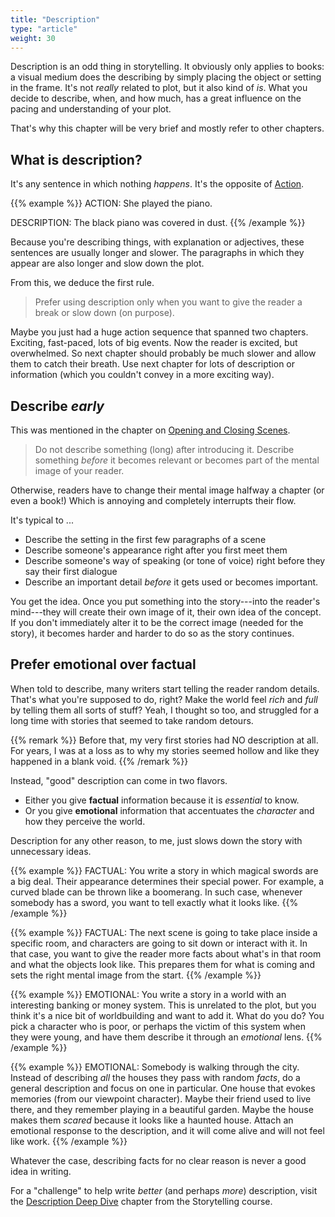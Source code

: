 ```yaml
---
title: "Description"
type: "article"
weight: 30
---
```


Description is an odd thing in storytelling. It obviously only applies to books: a visual medium does the describing by simply placing the object or setting in the frame. It's not _really_ related to plot, but it also kind of _is_. What you decide to describe, when, and how much, has a great influence on the pacing and understanding of your plot.

That's why this chapter will be very brief and mostly refer to other chapters.

## What is description?

It's any sentence in which nothing _happens_. It's the opposite of [Action](../action-i/).

{{% example %}}
ACTION: She played the piano.

DESCRIPTION: The black piano was covered in dust.
{{% /example %}}

Because you're describing things, with explanation or adjectives, these sentences are usually longer and slower. The paragraphs in which they appear are also longer and slow down the plot.

From this, we deduce the first rule.

> Prefer using description only when you want to give the reader a break or slow down (on purpose).

Maybe you just had a huge action sequence that spanned two chapters. Exciting, fast-paced, lots of big events. Now the reader is excited, but overwhelmed. So next chapter should probably be much slower and allow them to catch their breath. Use next chapter for lots of description or information (which you couldn't convey in a more exciting way).

## Describe _early_

This was mentioned in the chapter on [Opening and Closing Scenes](../opening-and-closing-scenes/).

> Do not describe something (long) after introducing it. Describe something _before_ it becomes relevant or becomes part of the mental image of your reader.

Otherwise, readers have to change their mental image halfway a chapter (or even a book!) Which is annoying and completely interrupts their flow.

It's typical to ...

* Describe the setting in the first few paragraphs of a scene
* Describe someone's appearance right after you first meet them
* Describe someone's way of speaking (or tone of voice) right before they say their first dialogue
* Describe an important detail _before_ it gets used or becomes important.

You get the idea. Once you put something into the story---into the reader's mind---they will create their own image of it, their own idea of the concept. If you don't immediately alter it to be the correct image (needed for the story), it becomes harder and harder to do so as the story continues.

## Prefer emotional over factual

When told to describe, many writers start telling the reader random details. That's what you're supposed to do, right? Make the world feel _rich_ and _full_ by telling them all sorts of stuff? Yeah, I thought so too, and struggled for a long time with stories that seemed to take random detours. 

{{% remark %}}
Before that, my very first stories had NO description at all. For years, I was at a loss as to why my stories seemed hollow and like they happened in a blank void.
{{% /remark %}}

Instead, "good" description can come in two flavors.

* Either you give **factual** information because it is _essential_ to know.
* Or you give **emotional** information that accentuates the _character_ and how they perceive the world.

Description for any other reason, to me, just slows down the story with unnecessary ideas.

{{% example %}}
FACTUAL: You write a story in which magical swords are a big deal. Their appearance determines their special power. For example, a curved blade can be thrown like a boomerang. In such case, whenever somebody has a sword, you want to tell exactly what it looks like.
{{% /example %}}

{{% example %}}
FACTUAL: The next scene is going to take place inside a specific room, and characters are going to sit down or interact with it. In that case, you want to give the reader more facts about what's in that room and what the objects look like. This prepares them for what is coming and sets the right mental image from the start.
{{% /example %}}

{{% example %}}
EMOTIONAL: You write a story in a world with an interesting banking or money system. This is unrelated to the plot, but you think it's a nice bit of worldbuilding and want to add it. What do you do? You pick a character who is poor, or perhaps the victim of this system when they were young, and have them describe it through an _emotional_ lens. 
{{% /example %}}

{{% example %}}
EMOTIONAL: Somebody is walking through the city. Instead of describing _all_ the houses they pass with random _facts_, do a general description and focus on one in particular. One house that evokes memories (from our viewpoint character). Maybe their friend used to live there, and they remember playing in a beautiful garden. Maybe the house makes them _scared_ because it looks like a haunted house. Attach an emotional response to the description, and it will come alive and will not feel like work.
{{% /example %}}

Whatever the case, describing facts for no clear reason is never a good idea in writing.

For a "challenge" to help write _better_ (and perhaps _more_) description, visit the [Description Deep Dive](../../storytelling/description-deep-dive/) chapter from the Storytelling course.